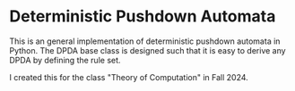 # Deterministic Pushdown Automata

This is an general implementation of deterministic pushdown automata in Python.
The DPDA base class is designed such that it is easy to derive any DPDA by defining the rule set.

I created this for the class "Theory of Computation" in Fall 2024.
